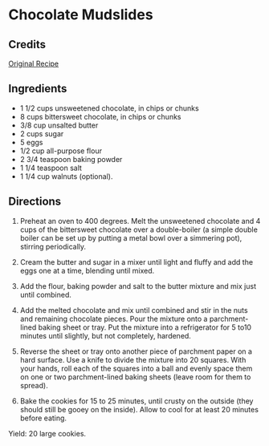 # Chocolate Mudslides 

## Credits

[Original Recipe](http://www.nytimes.com/2003/08/11/dining/cooking/11cooking-mudslides.html "http://www.nytimes.com/2003/08/11/dining/cooking/11cooking-mudslides.html")

## Ingredients

- 1 1/2 cups unsweetened chocolate, in chips or chunks
- 8 cups bittersweet chocolate, in chips or chunks
- 3/8 cup unsalted butter
- 2 cups sugar
- 5 eggs
- 1/2 cup all-purpose flour
- 2 3/4 teaspoon baking powder
- 1 1/4 teaspoon salt
- 1 1/4 cup walnuts (optional).

## Directions

1. Preheat an oven to 400 degrees. Melt the unsweetened chocolate and 4 cups of the bittersweet chocolate over a double-boiler (a simple double boiler can be set up by putting a metal bowl over a simmering pot), stirring periodically.   
  
 2. Cream the butter and sugar in a mixer until light and fluffy and add the eggs one at a time, blending until mixed.  
  
 3. Add the flour, baking powder and salt to the butter mixture and mix just until combined.  
  
 4. Add the melted chocolate and mix until combined and stir in the nuts and remaining chocolate pieces. Pour the mixture onto a parchment-lined baking sheet or tray. Put the mixture into a refrigerator for 5 to10 minutes until slightly, but not completely, hardened.   
  
 5. Reverse the sheet or tray onto another piece of parchment paper on a hard surface. Use a knife to divide the mixture into 20 squares. With your hands, roll each of the squares into a ball and evenly space them on one or two parchment-lined baking sheets (leave room for them to spread).  
  
 6. Bake the cookies for 15 to 25 minutes, until crusty on the outside (they should still be gooey on the inside). Allow to cool for at least 20 minutes before eating.   
  
 Yield: 20 large cookies.

